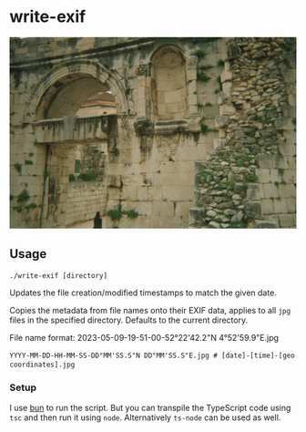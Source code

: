 # write-exif

![2023-05-17-15-24-00-43°30'30.2"N 16°26'29.0"E.jpg](./2023-05-17-15-24-00-43°30'30.2"N%2016°26'29.0"E.jpg)

## Usage

    ./write-exif [directory]

Updates the file creation/modified timestamps to match the given date.

Copies the metadata from file names onto their EXIF data, applies to
all `jpg` files in the specified directory. Defaults to the current directory.

File name format: 2023-05-09-19-51-00-52°22'42.2"N 4°52'59.9"E.jpg

```
YYYY-MM-DD-HH-MM-SS-DD°MM'SS.S"N DD°MM'SS.S"E.jpg # [date]-[time]-[geo coordinates].jpg
```

### Setup

I use [bun](https://github.com/oven-sh/bun) to run the script.
But you can transpile the TypeScript code using `tsc` and then run it
using `node`.
Alternatively `ts-node` can be used as well.
